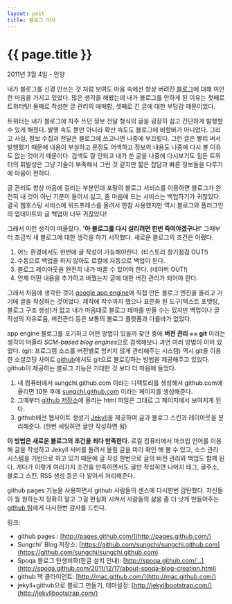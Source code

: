 ```yaml
---
layout: post
title: 블로그 이사
---
```


{{ page.title }}
================

<p class="meta">2011년 3월 4일 - 안양</p>

내가 블로그를 신경 안쓰는 것 처럼 보여도 마음 속에선 항상 버려진 [블로그](http://plan9.kr)에 대해 미안한 마음을 가지고 있었다. 많은 생각을 해봤는데 내가 블로그를 안하게 된 이유는 첫째로 트위터탓! 둘째로 작성한 글 관리의 애매함, 셋째로 긴 글에 대한 부담감 때문이었다.

트위터는 내가 블로그에 자주 쓰던 정보 전달 형식의 글을 굉장히 쉽고 간단하게 발행할 수 있게 해줬다. 발행 속도 뿐만 아니라 확산 속도도 블로그에 비할바가 아니었다. 그리고 사실, 정보 수집과 전달은 블로그에 쓰고나면 나중에 부끄럽다. 그런 글은 빨리 써서 발행했기 때문에 내용이 부실하고 문장도 어색하고 정보의 내용도 나중에 다시 볼 이유도 없는 것이기 때문이다. 검색도 잘 안되고 내가 쓴 글을 나중에 다시보기도 힘든 트위터의 휘발성은 그냥 기술이 부족해서 그런 것 같지만 짧은 잡담과 빠른 정보들을 다루기에 마음이 편하다. 

글 관리도 항상 마음에 걸리는 부분인데 포털의 블로그 서비스를 이용하면 블로그가 완전히 내 것이 아닌 기분이 들어서 싫고, 좀 마음에 드는 서비스는 백업하기가 귀찮았다. 결국 웹호스팅 서비스에 워드프레스를 올려서 한참 사용했지만 역시 블로그와 플러그인의 업데이트와 글 백업이 너무 귀찮았다! 

그래서 이런 생각이 떠올랐다. **'아 블로그를 다시 살리려면 한번 죽여야겠구나!'** 그때부터 조금씩 새 블로그에 대한 생각을 하기 시작했다. 새로운 블로그의 조건은 이랬다. 

1. 어느 환경에서도 한번에 글 작성이 가능해야한다. (티스토리 정기점검 OUT!)
2. 수동으로 백업을 하지 않아도 로컬에 자동으로 백업이 된다.
3. 블로그 레이아웃을 완전히 내가 바꿀 수 있어야 한다. (네이버 OUT!)
4. 언제 어떤 내용을 추가하고 바꿨는지 글에 대한 버전 관리가 되어야 한다. 

그래서 처음에 생각한 것이 [google app engine](http://code.google.com/intl/en/appengine/)에 직접 만든 블로그 엔진을 올리고 거기에 글을 작성하는 것이었다. 제작에 착수까지 했으나 표준화 된 도구(텍스트 포맷팅, 블로그 구조 생성)가 없고 내가 마음대로 블로그 테마를 만들 수는 있지만 백업이나 글 작성의 자유로움, 버전관리 등은 보통의 블로그 플랫폼과 다를바가 없었다.

app engine 블로그를 포기하고 어떤 방법이 있을까 찾던 중에 **버전 관리 == git** 이라는 생각이 떠올라 *SCM-based blog engines*으로 검색해보니 과연 여러 방법이 이미 있었다. (git: 프로그램 소스를 버전별로 엉키지 않게 관리해주는 시스템) 역시 git을 이용한 소셜코딩 사이트 [github](https://github.com/)에서도 git으로 블로깅하는 방법을 제공해주고 있었다. github이 제공하는 블로그 기능은 기대한 것 보다 더 마음에 들었다. 

1. 내 컴퓨터에서 sungchi.github.com 이라는 디렉토리를 생성해서 github.com에 올리면 10분 후에 [sungchi.github.com](http://sungchi.github.com) 이라는 페이지를 생성해준다. 
2. 그때부터 [github 저장소](https://github.com/sungchi/sungchi.github.com)에 올리는 html 파일은 그대로 그 페이지에서 보여지게 된다.
3. github에선 웹사이트 생성기 [Jekyll](https://github.com/mojombo/jekyll)을 제공하여 글과 블로그 스킨과 레이아웃을 분리해준다. (한번 세팅하면 글만 작성하면 됨)

**이 방법은 새로운 블로그의 조건을 죄다 만족한다.** 로컬 컴퓨터에서 마크업 언어를 이용해 글을 작성하고 Jekyll 서버를 돌려서 올릴 글을 미리 확인 해 볼 수 있고, 소스 관리 시스템을 기반으로 하고 있기 때문에 글 작성 한번으로 글의 버전 관리와 백업도 함께 된다. 게다가 이렇게 여러가지 조건을 만족하면서도 글만 작성하면 나머지 태그, 글주소, 블로그 스킨, RSS 생성 등은 다 알아서 처리해준다. 

github pages 기능을 사용하면서 github 사람들의 센스에 다시한번 감탄했다. 자신들이 뭘 원하는지 정확히 알고 그걸 현실화 시켜서 사람들의 삶을 좀 더 낫게 만들어주는 [github 팀](https://github.com/about)에게 다시한번 감사를 드린다. 

링크:

* github pages : [http://pages.github.com/](http://pages.github.com/)
* Sungchi' Blog 저장소: [https://github.com/sungchi/sungchi.github.com](https://github.com/sungchi/sungchi.github.com)
* Spoqa 블로그 탄생비화(한글 설치 안내): [http://spoqa.github.com/...](http://spoqa.github.com/2011/12/17/about-spoqa-blog-creation.html)
* github 맥 클라이언트: [http://mac.github.com/](http://mac.github.com/)
* jekyll+github으로 블로그 만들기, 테마설정: [http://jekyllbootstrap.com/](http://jekyllbootstrap.com/)
